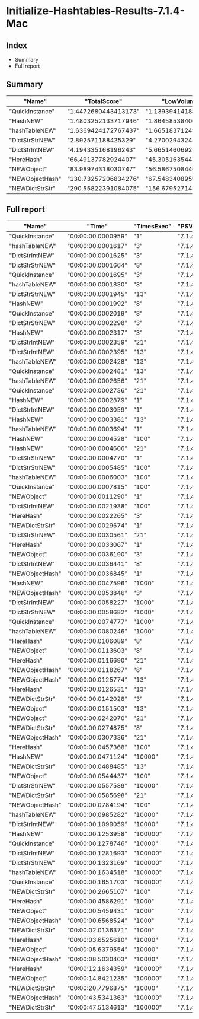 # Initialize-Hashtables-Results-7.1.4-Mac
## Index
- Summary
- Full report
## Summary
|"Name"|"TotalScore"|"LowVolume"|"HighVolume"|
|---|---|---|---|
|"QuickInstance"|"1.4472680443413173"|"1.1393941418841351"|"1.832110422412795"|
|"HashNEW"|"1.4803252133717946"|"1.8645853840692301"|"1"|
|"hashTableNEW"|"1.6369424172767437"|"1.665183712491767"|"1.6016407982579648"|
|"DictStrStrNEW"|"2.892571188425329"|"4.270029432482284"|"1.1707483833541346"|
|"DictStrIntNEW"|"4.194335168196243"|"5.665146069271984"|"2.3558215418515656"|
|"HereHash"|"66.49137782924407"|"45.305163544710396"|"92.97414568491119"|
|"NEWObject"|"83.98974318030747"|"56.58675084463982"|"118.24348359989202"|
|"NEWObjectHash"|"130.73257206834276"|"67.54834089599815"|"209.71286103377352"|
|"NEWDictStrStr"|"290.55822391084075"|"156.6795271458629"|"457.906594867063"|
## Full report
|"Name"|"Time"|"TimesExec"|"PSVersion"|"OS"|"CLR"|"WorkSet"|"Max"|"Min"|"Total"|"Assert"|"Score"|
|---|---|---|---|---|---|---|---|---|---|---|---|
|"QuickInstance"|"00:00:00.0000959"|"1"|"7.1.4"|"Mac"|"CoreCLR"|"0"|"00:00:00.0003724"|"00:00:00.0000430"|"00:00:00.0006711"|"False"|"1"|
|"hashTableNEW"|"00:00:00.0001617"|"3"|"7.1.4"|"Mac"|"CoreCLR"|"0"|"00:00:00.0006916"|"00:00:00.0000668"|"00:00:00.0011317"|"False"|"1"|
|"DictStrIntNEW"|"00:00:00.0001625"|"3"|"7.1.4"|"Mac"|"CoreCLR"|"0"|"00:00:00.0006794"|"00:00:00.0000675"|"00:00:00.0011373"|"False"|"1.0049474335188622"|
|"DictStrStrNEW"|"00:00:00.0001664"|"8"|"7.1.4"|"Mac"|"CoreCLR"|"0"|"00:00:00.0006553"|"00:00:00.0000788"|"00:00:00.0011651"|"False"|"1"|
|"QuickInstance"|"00:00:00.0001695"|"3"|"7.1.4"|"Mac"|"CoreCLR"|"8192"|"00:00:00.0007020"|"00:00:00.0000623"|"00:00:00.0011867"|"False"|"1.0482374768089053"|
|"hashTableNEW"|"00:00:00.0001830"|"8"|"7.1.4"|"Mac"|"CoreCLR"|"0"|"00:00:00.0007408"|"00:00:00.0000833"|"00:00:00.0012807"|"False"|"1.0997596153846154"|
|"DictStrStrNEW"|"00:00:00.0001945"|"13"|"7.1.4"|"Mac"|"CoreCLR"|"45056"|"00:00:00.0006738"|"00:00:00.0001038"|"00:00:00.0013616"|"False"|"1"|
|"HashNEW"|"00:00:00.0001992"|"8"|"7.1.4"|"Mac"|"CoreCLR"|"0"|"00:00:00.0008013"|"00:00:00.0000837"|"00:00:00.0013946"|"False"|"1.1971153846153846"|
|"QuickInstance"|"00:00:00.0002019"|"8"|"7.1.4"|"Mac"|"CoreCLR"|"0"|"00:00:00.0007596"|"00:00:00.0000940"|"00:00:00.0014135"|"False"|"1.2133413461538463"|
|"DictStrStrNEW"|"00:00:00.0002298"|"3"|"7.1.4"|"Mac"|"CoreCLR"|"0"|"00:00:00.0011908"|"00:00:00.0000577"|"00:00:00.0016086"|"False"|"1.4211502782931353"|
|"HashNEW"|"00:00:00.0002317"|"3"|"7.1.4"|"Mac"|"CoreCLR"|"0"|"00:00:00.0008127"|"00:00:00.0000757"|"00:00:00.0016217"|"False"|"1.432900432900433"|
|"DictStrIntNEW"|"00:00:00.0002359"|"21"|"7.1.4"|"Mac"|"CoreCLR"|"0"|"00:00:00.0008923"|"00:00:00.0001157"|"00:00:00.0016516"|"False"|"1"|
|"DictStrIntNEW"|"00:00:00.0002395"|"13"|"7.1.4"|"Mac"|"CoreCLR"|"0"|"00:00:00.0009936"|"00:00:00.0001068"|"00:00:00.0016763"|"False"|"1.231362467866324"|
|"hashTableNEW"|"00:00:00.0002428"|"13"|"7.1.4"|"Mac"|"CoreCLR"|"0"|"00:00:00.0008227"|"00:00:00.0001376"|"00:00:00.0016997"|"False"|"1.2483290488431877"|
|"QuickInstance"|"00:00:00.0002481"|"13"|"7.1.4"|"Mac"|"CoreCLR"|"8192"|"00:00:00.0008123"|"00:00:00.0001394"|"00:00:00.0017369"|"False"|"1.2755784061696658"|
|"hashTableNEW"|"00:00:00.0002656"|"21"|"7.1.4"|"Mac"|"CoreCLR"|"16384"|"00:00:00.0010566"|"00:00:00.0001050"|"00:00:00.0018589"|"False"|"1.125900805426028"|
|"QuickInstance"|"00:00:00.0002736"|"21"|"7.1.4"|"Mac"|"CoreCLR"|"0"|"00:00:00.0010761"|"00:00:00.0001004"|"00:00:00.0019152"|"False"|"1.1598134802882578"|
|"HashNEW"|"00:00:00.0002879"|"1"|"7.1.4"|"Mac"|"CoreCLR"|"0"|"00:00:00.0017317"|"00:00:00.0000361"|"00:00:00.0020152"|"False"|"3.002085505735141"|
|"DictStrIntNEW"|"00:00:00.0003059"|"1"|"7.1.4"|"Mac"|"CoreCLR"|"0"|"00:00:00.0018103"|"00:00:00.0000426"|"00:00:00.0021416"|"False"|"3.18978102189781"|
|"HashNEW"|"00:00:00.0003381"|"13"|"7.1.4"|"Mac"|"CoreCLR"|"274432"|"00:00:00.0013856"|"00:00:00.0001134"|"00:00:00.0023668"|"False"|"1.7383033419023137"|
|"hashTableNEW"|"00:00:00.0003694"|"1"|"7.1.4"|"Mac"|"CoreCLR"|"8192"|"00:00:00.0023761"|"00:00:00.0000311"|"00:00:00.0025856"|"False"|"3.851929092805005"|
|"HashNEW"|"00:00:00.0004528"|"100"|"7.1.4"|"Mac"|"CoreCLR"|"61440"|"00:00:00.0011044"|"00:00:00.0002706"|"00:00:00.0031696"|"False"|"1"|
|"HashNEW"|"00:00:00.0004606"|"21"|"7.1.4"|"Mac"|"CoreCLR"|"0"|"00:00:00.0009540"|"00:00:00.0001379"|"00:00:00.0032244"|"False"|"1.9525222551928783"|
|"DictStrStrNEW"|"00:00:00.0004770"|"1"|"7.1.4"|"Mac"|"CoreCLR"|"0"|"00:00:00.0030888"|"00:00:00.0000322"|"00:00:00.0033391"|"False"|"4.973931178310741"|
|"DictStrStrNEW"|"00:00:00.0005485"|"100"|"7.1.4"|"Mac"|"CoreCLR"|"0"|"00:00:00.0010964"|"00:00:00.0004352"|"00:00:00.0038397"|"False"|"1.211351590106007"|
|"hashTableNEW"|"00:00:00.0006003"|"100"|"7.1.4"|"Mac"|"CoreCLR"|"0"|"00:00:00.0009949"|"00:00:00.0004431"|"00:00:00.0042024"|"False"|"1.3257508833922262"|
|"QuickInstance"|"00:00:00.0007815"|"100"|"7.1.4"|"Mac"|"CoreCLR"|"4096"|"00:00:00.0014031"|"00:00:00.0003565"|"00:00:00.0054703"|"False"|"1.7259275618374559"|
|"NEWObject"|"00:00:00.0011290"|"1"|"7.1.4"|"Mac"|"CoreCLR"|"90112"|"00:00:00.0058198"|"00:00:00.0003061"|"00:00:00.0079032"|"False"|"11.772679874869656"|
|"DictStrIntNEW"|"00:00:00.0021938"|"100"|"7.1.4"|"Mac"|"CoreCLR"|"4096"|"00:00:00.0126555"|"00:00:00.0004316"|"00:00:00.0153569"|"False"|"4.844964664310954"|
|"HereHash"|"00:00:00.0022265"|"3"|"7.1.4"|"Mac"|"CoreCLR"|"24576"|"00:00:00.0084171"|"00:00:00.0007896"|"00:00:00.0155853"|"False"|"13.769325912183055"|
|"NEWDictStrStr"|"00:00:00.0029674"|"1"|"7.1.4"|"Mac"|"CoreCLR"|"0"|"00:00:00.0143213"|"00:00:00.0009157"|"00:00:00.0207716"|"False"|"30.94264859228363"|
|"DictStrStrNEW"|"00:00:00.0030561"|"21"|"7.1.4"|"Mac"|"CoreCLR"|"0"|"00:00:00.0206120"|"00:00:00.0001168"|"00:00:00.0213927"|"False"|"12.955065705807545"|
|"HereHash"|"00:00:00.0033067"|"1"|"7.1.4"|"Mac"|"CoreCLR"|"24576"|"00:00:00.0210054"|"00:00:00.0002732"|"00:00:00.0231470"|"False"|"34.480709071949946"|
|"NEWObject"|"00:00:00.0036190"|"3"|"7.1.4"|"Mac"|"CoreCLR"|"0"|"00:00:00.0194532"|"00:00:00.0007213"|"00:00:00.0253333"|"False"|"22.38095238095238"|
|"DictStrIntNEW"|"00:00:00.0036441"|"8"|"7.1.4"|"Mac"|"CoreCLR"|"4096"|"00:00:00.0243847"|"00:00:00.0000766"|"00:00:00.0255090"|"False"|"21.899639423076923"|
|"NEWObjectHash"|"00:00:00.0036845"|"1"|"7.1.4"|"Mac"|"CoreCLR"|"331776"|"00:00:00.0235734"|"00:00:00.0003320"|"00:00:00.0257915"|"False"|"38.42022940563086"|
|"HashNEW"|"00:00:00.0047596"|"1000"|"7.1.4"|"Mac"|"CoreCLR"|"8192"|"00:00:00.0181143"|"00:00:00.0020531"|"00:00:00.0333169"|"False"|"1"|
|"NEWObjectHash"|"00:00:00.0053846"|"3"|"7.1.4"|"Mac"|"CoreCLR"|"20480"|"00:00:00.0281845"|"00:00:00.0007979"|"00:00:00.0376923"|"False"|"33.299938157081016"|
|"DictStrIntNEW"|"00:00:00.0058227"|"1000"|"7.1.4"|"Mac"|"CoreCLR"|"4096"|"00:00:00.0144730"|"00:00:00.0021170"|"00:00:00.0407587"|"False"|"1.2233591058072106"|
|"DictStrStrNEW"|"00:00:00.0058682"|"1000"|"7.1.4"|"Mac"|"CoreCLR"|"0"|"00:00:00.0221607"|"00:00:00.0021360"|"00:00:00.0410774"|"False"|"1.2329187326666107"|
|"QuickInstance"|"00:00:00.0074777"|"1000"|"7.1.4"|"Mac"|"CoreCLR"|"151552"|"00:00:00.0184834"|"00:00:00.0026023"|"00:00:00.0523440"|"False"|"1.5710774014623077"|
|"hashTableNEW"|"00:00:00.0080246"|"1000"|"7.1.4"|"Mac"|"CoreCLR"|"-303104"|"00:00:00.0148919"|"00:00:00.0026423"|"00:00:00.0561722"|"False"|"1.685982015295403"|
|"HereHash"|"00:00:00.0106089"|"8"|"7.1.4"|"Mac"|"CoreCLR"|"40960"|"00:00:00.0361539"|"00:00:00.0016340"|"00:00:00.0742620"|"False"|"63.75540865384615"|
|"NEWObject"|"00:00:00.0113603"|"8"|"7.1.4"|"Mac"|"CoreCLR"|"12288"|"00:00:00.0403997"|"00:00:00.0019272"|"00:00:00.0795222"|"False"|"68.27103365384616"|
|"HereHash"|"00:00:00.0116690"|"21"|"7.1.4"|"Mac"|"CoreCLR"|"733184"|"00:00:00.0248354"|"00:00:00.0037116"|"00:00:00.0816833"|"False"|"49.46587537091988"|
|"NEWObjectHash"|"00:00:00.0118267"|"8"|"7.1.4"|"Mac"|"CoreCLR"|"61440"|"00:00:00.0286997"|"00:00:00.0023189"|"00:00:00.0827866"|"False"|"71.07391826923077"|
|"NEWObjectHash"|"00:00:00.0125774"|"13"|"7.1.4"|"Mac"|"CoreCLR"|"-159744"|"00:00:00.0276648"|"00:00:00.0031098"|"00:00:00.0880420"|"False"|"64.66529562982005"|
|"HereHash"|"00:00:00.0126531"|"13"|"7.1.4"|"Mac"|"CoreCLR"|"6414336"|"00:00:00.0365760"|"00:00:00.0029929"|"00:00:00.0885720"|"False"|"65.05449871465295"|
|"NEWDictStrStr"|"00:00:00.0142028"|"3"|"7.1.4"|"Mac"|"CoreCLR"|"249856"|"00:00:00.0587945"|"00:00:00.0027627"|"00:00:00.0994193"|"False"|"87.83426097711812"|
|"NEWObject"|"00:00:00.0151503"|"13"|"7.1.4"|"Mac"|"CoreCLR"|"868352"|"00:00:00.0318774"|"00:00:00.0030259"|"00:00:00.1060518"|"False"|"77.8935732647815"|
|"NEWObject"|"00:00:00.0242070"|"21"|"7.1.4"|"Mac"|"CoreCLR"|"4096"|"00:00:00.0460549"|"00:00:00.0052028"|"00:00:00.1694489"|"False"|"102.61551504874947"|
|"NEWDictStrStr"|"00:00:00.0274875"|"8"|"7.1.4"|"Mac"|"CoreCLR"|"-4096"|"00:00:00.0407128"|"00:00:00.0070664"|"00:00:00.1924122"|"False"|"165.1893028846154"|
|"NEWObjectHash"|"00:00:00.0307336"|"21"|"7.1.4"|"Mac"|"CoreCLR"|"143360"|"00:00:00.0462314"|"00:00:00.0082406"|"00:00:00.2151354"|"False"|"130.28232301822806"|
|"HereHash"|"00:00:00.0457368"|"100"|"7.1.4"|"Mac"|"CoreCLR"|"20480"|"00:00:00.0529066"|"00:00:00.0310432"|"00:00:00.3201578"|"False"|"101.00883392226149"|
|"HashNEW"|"00:00:00.0471124"|"10000"|"7.1.4"|"Mac"|"CoreCLR"|"40960"|"00:00:00.0650268"|"00:00:00.0358836"|"00:00:00.3297865"|"False"|"1"|
|"NEWDictStrStr"|"00:00:00.0488485"|"13"|"7.1.4"|"Mac"|"CoreCLR"|"184320"|"00:00:00.0644339"|"00:00:00.0338467"|"00:00:00.3419395"|"False"|"251.14910025706942"|
|"NEWObject"|"00:00:00.0544437"|"100"|"7.1.4"|"Mac"|"CoreCLR"|"-10092544"|"00:00:00.0641849"|"00:00:00.0456331"|"00:00:00.3811057"|"False"|"120.23785335689045"|
|"DictStrStrNEW"|"00:00:00.0557589"|"10000"|"7.1.4"|"Mac"|"CoreCLR"|"45056"|"00:00:00.0774735"|"00:00:00.0435037"|"00:00:00.3903125"|"False"|"1.1835291770319492"|
|"NEWDictStrStr"|"00:00:00.0585698"|"21"|"7.1.4"|"Mac"|"CoreCLR"|"167936"|"00:00:00.0822492"|"00:00:00.0372875"|"00:00:00.4099883"|"False"|"248.28232301822806"|
|"NEWObjectHash"|"00:00:00.0784194"|"100"|"7.1.4"|"Mac"|"CoreCLR"|"-532480"|"00:00:00.0928113"|"00:00:00.0603739"|"00:00:00.5489361"|"False"|"173.18772084805653"|
|"hashTableNEW"|"00:00:00.0985282"|"10000"|"7.1.4"|"Mac"|"CoreCLR"|"634880"|"00:00:00.1357211"|"00:00:00.0558321"|"00:00:00.6896976"|"False"|"2.0913432557033818"|
|"DictStrIntNEW"|"00:00:00.1099059"|"10000"|"7.1.4"|"Mac"|"CoreCLR"|"12288"|"00:00:00.2971346"|"00:00:00.0458891"|"00:00:00.7693415"|"False"|"2.332844431614607"|
|"HashNEW"|"00:00:00.1253958"|"100000"|"7.1.4"|"Mac"|"CoreCLR"|"8192"|"00:00:00.1337699"|"00:00:00.1224574"|"00:00:00.8777705"|"False"|"1"|
|"QuickInstance"|"00:00:00.1278746"|"10000"|"7.1.4"|"Mac"|"CoreCLR"|"524288"|"00:00:00.2521718"|"00:00:00.0732956"|"00:00:00.8951225"|"False"|"2.7142450819741724"|
|"DictStrIntNEW"|"00:00:00.1281693"|"100000"|"7.1.4"|"Mac"|"CoreCLR"|"-4096"|"00:00:00.1310414"|"00:00:00.1262573"|"00:00:00.8971852"|"False"|"1.0221179656734916"|
|"DictStrStrNEW"|"00:00:00.1323169"|"100000"|"7.1.4"|"Mac"|"CoreCLR"|"249856"|"00:00:00.1439297"|"00:00:00.1293225"|"00:00:00.9262183"|"False"|"1.055194033611971"|
|"hashTableNEW"|"00:00:00.1634518"|"100000"|"7.1.4"|"Mac"|"CoreCLR"|"610304"|"00:00:00.1671727"|"00:00:00.1618666"|"00:00:01.1441625"|"False"|"1.3034870386408477"|
|"QuickInstance"|"00:00:00.1651703"|"100000"|"7.1.4"|"Mac"|"CoreCLR"|"20480"|"00:00:00.1732771"|"00:00:00.1601349"|"00:00:01.1561920"|"False"|"1.3171916443772438"|
|"NEWDictStrStr"|"00:00:00.2665107"|"100"|"7.1.4"|"Mac"|"CoreCLR"|"4096"|"00:00:00.4003769"|"00:00:00.1995780"|"00:00:01.8655748"|"False"|"588.5837014134275"|
|"HereHash"|"00:00:00.4586291"|"1000"|"7.1.4"|"Mac"|"CoreCLR"|"-671744"|"00:00:00.4866516"|"00:00:00.4313041"|"00:00:03.2104039"|"False"|"96.35874863433902"|
|"NEWObject"|"00:00:00.5459431"|"1000"|"7.1.4"|"Mac"|"CoreCLR"|"-1421312"|"00:00:00.5798552"|"00:00:00.5241443"|"00:00:03.8216016"|"False"|"114.70356752668292"|
|"NEWObjectHash"|"00:00:00.6568524"|"1000"|"7.1.4"|"Mac"|"CoreCLR"|"335872"|"00:00:00.7868345"|"00:00:00.5984931"|"00:00:04.5979669"|"False"|"138.0057988066224"|
|"NEWDictStrStr"|"00:00:02.0136371"|"1000"|"7.1.4"|"Mac"|"CoreCLR"|"3817472"|"00:00:02.5558450"|"00:00:01.8328788"|"00:00:14.0954594"|"False"|"423.0685561811917"|
|"HereHash"|"00:00:03.6525610"|"10000"|"7.1.4"|"Mac"|"CoreCLR"|"1269760"|"00:00:03.9721289"|"00:00:03.4837273"|"00:00:25.5679268"|"False"|"77.52865487642319"|
|"NEWObject"|"00:00:05.6379554"|"10000"|"7.1.4"|"Mac"|"CoreCLR"|"-10911744"|"00:00:06.4304277"|"00:00:04.4746893"|"00:00:39.4656878"|"False"|"119.67030760479194"|
|"NEWObjectHash"|"00:00:08.5030403"|"10000"|"7.1.4"|"Mac"|"CoreCLR"|"-22999040"|"00:00:13.4104044"|"00:00:06.4447263"|"00:00:59.5212824"|"False"|"180.48412519846156"|
|"HereHash"|"00:00:12.1634359"|"100000"|"7.1.4"|"Mac"|"CoreCLR"|"-45056"|"00:00:12.8600536"|"00:00:11.7589144"|"00:01:25.1440513"|"False"|"97.00034530662111"|
|"NEWObject"|"00:00:14.8421235"|"100000"|"7.1.4"|"Mac"|"CoreCLR"|"12288"|"00:00:15.3654302"|"00:00:14.6528922"|"00:01:43.8948645"|"False"|"118.36220591120276"|
|"NEWDictStrStr"|"00:00:20.7796875"|"10000"|"7.1.4"|"Mac"|"CoreCLR"|"3760128"|"00:00:25.7277675"|"00:00:16.5247765"|"00:02:25.4578122"|"False"|"441.0662055000382"|
|"NEWObjectHash"|"00:00:43.5341363"|"100000"|"7.1.4"|"Mac"|"CoreCLR"|"-1196032"|"00:01:00.9012538"|"00:00:22.0108520"|"00:05:04.7389538"|"False"|"347.1737992819536"|
|"NEWDictStrStr"|"00:00:47.5134613"|"100000"|"7.1.4"|"Mac"|"CoreCLR"|"4120576"|"00:00:56.8258758"|"00:00:44.0103457"|"00:05:32.5942289"|"False"|"378.9079163735947"|
